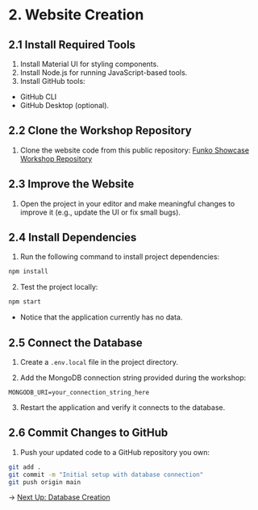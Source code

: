 # 2. Website Creation

## 2.1 Install Required Tools

1. Install Material UI for styling components.
2. Install Node.js for running JavaScript-based tools.
3. Install GitHub tools:
  - GitHub CLI
  - GitHub Desktop (optional).

## 2.2 Clone the Workshop Repository

1. Clone the website code from this public repository:
[Funko Showcase Workshop Repository](https://github.com/do-community/funko-showcase-workshop)

## 2.3 Improve the Website

1. Open the project in your editor and make meaningful changes to improve it (e.g., update the UI or fix small bugs).

## 2.4 Install Dependencies

1. Run the following command to install project dependencies:
``` bash
npm install
```

2. Test the project locally:
```bash
npm start
```

- Notice that the application currently has no data.

## 2.5 Connect the Database

1. Create a `.env.local` file in the project directory.

2. Add the MongoDB connection string provided during the workshop:

```
MONGODB_URI=your_connection_string_here
```

3. Restart the application and verify it connects to the database.

## 2.6 Commit Changes to GitHub

1. Push your updated code to a GitHub repository you own:
```bash
git add .
git commit -m "Initial setup with database connection"
git push origin main
```

→ [Next Up: Database Creation](DATABASE.md)